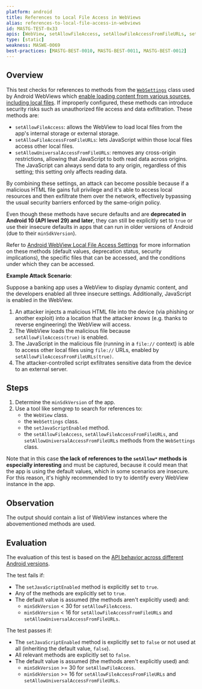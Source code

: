 ```yaml
---
platform: android
title: References to Local File Access in WebViews
alias: references-to-local-file-access-in-webviews
id: MASTG-TEST-0x33
apis: [WebView, setAllowFileAccess, setAllowFileAccessFromFileURLs, setAllowUniversalAccessFromFileURLs]
type: [static]
weakness: MASWE-0069
best-practices: [MASTG-BEST-0010, MASTG-BEST-0011, MASTG-BEST-0012]
---
```


## Overview

This test checks for references to methods from the [`WebSettings`](https://developer.android.com/reference/android/webkit/WebSettings.html) class used by Android WebViews which [enable loading content from various sources, including local files](../../../Document/0x05h-Testing-Platform-Interaction.md/#webview-local-file-access-settings). If improperly configured, these methods can introduce security risks such as unauthorized file access and data exfiltration. These methods are:

- `setAllowFileAccess`: allows the WebView to load local files from the app's internal storage or external storage.
- `setAllowFileAccessFromFileURLs`: lets JavaScript within those local files access other local files.
- `setAllowUniversalAccessFromFileURLs`: removes any cross-origin restrictions, allowing that JavaScript to both read data across origins. The JavaScript can always send data to any origin, regardless of this setting; this setting only affects reading data.

By combining these settings, an attack can become possible because if a malicious HTML file gains full privilege and it's able to access local resources and then exfiltrate them over the network, effectively bypassing the usual security barriers enforced by the same-origin policy.

Even though these methods have secure defaults and are **deprecated in Android 10 (API level 29) and later**, they can still be explicitly set to `true` or use their insecure defaults in apps that can run in older versions of Android (due to their `minSdkVersion`).

Refer to [Android WebView Local File Access Settings](../../../Document/0x05h-Testing-Platform-Interaction.md/#webview-local-file-access-settings) for more information on these methods (default values, deprecation status, security implications), the specific files that can be accessed, and the conditions under which they can be accessed.

**Example Attack Scenario**:

Suppose a banking app uses a WebView to display dynamic content, and the developers enabled all three insecure settings. Additionally, JavaScript is enabled in the WebView.

1. An attacker injects a malicious HTML file into the device (via phishing or another exploit) into a location that the attacker _knows_ (e.g. thanks to reverse engineering) the WebView will access.
2. The WebView loads the malicious file because `setAllowFileAccess(true)` is enabled.
3. The JavaScript in the malicious file (running in a `file://` context) is able to access other local files using `file://` URLs, enabled by `setAllowFileAccessFromFileURLs(true)`.
4. The attacker-controlled script exfiltrates sensitive data from the device to an external server.

## Steps

1. Determine the `minSdkVersion` of the app.
2. Use a tool like semgrep to search for references to:
      - the `WebView` class.
      - the `WebSettings` class.
      - the `setJavaScriptEnabled` method.
      - the `setAllowFileAccess`, `setAllowFileAccessFromFileURLs`, and `setAllowUniversalAccessFromFileURLs` methods from the `WebSettings` class.

Note that in this case **the lack of references to the `setAllow*` methods is especially interesting** and must be captured, because it could mean that the app is using the default values, which in some scenarios are insecure. For this reason, it's highly recommended to try to identify every WebView instance in the app.

## Observation

The output should contain a list of WebView instances where the abovementioned methods are used.

## Evaluation

The evaluation of this test is based on the [API behavior across different Android versions](../../../Document/0x05h-Testing-Platform-Interaction.md/#webview-local-file-access-settings).

The test fails if:

- The `setJavaScriptEnabled` method is explicitly set to `true`.
- Any of the methods are explicitly set to `true`.
- The default value is assumed (the methods aren't explicitly used) and:
    - `minSdkVersion` < 30 for `setAllowFileAccess`.
    - `minSdkVersion` < 16 for `setAllowFileAccessFromFileURLs` and `setAllowUniversalAccessFromFileURLs`.

The test passes if:

- The `setJavaScriptEnabled` method is explicitly set to `false` or not used at all (inheriting the default value, `false`).
- All relevant methods are explicitly set to `false`.
- The default value is assumed (the methods aren't explicitly used) and:
    - `minSdkVersion` >= 30 for `setAllowFileAccess`.
    - `minSdkVersion` >= 16 for `setAllowFileAccessFromFileURLs` and `setAllowUniversalAccessFromFileURLs`.
